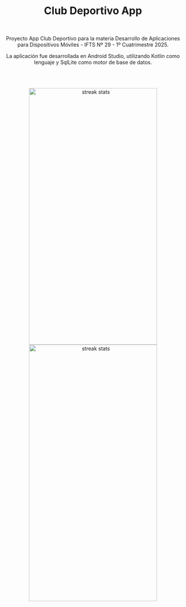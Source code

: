 <h1 align="center"> Club Deportivo App </h1>
</br>
<p align="center"> Proyecto App Club Deportivo para la materia Desarrollo de Aplicaciones para Dispositivos Móviles - IFTS Nº 29 - 1º Cuatrimestre 2025.</p>
<p align="center"> La aplicación fue desarrollada en Android Studio, utilizando Kotlin como lenguaje y SqlLite como motor de base de datos.</p>

</br> </br>

<div align="center">
  <img 
    src="https://github.com/user-attachments/assets/ae8285a5-63d4-49a9-8e7f-3b17c21c4701" 
    alt="streak stats"
    style="width: 350px; height: 700px;"
  />
  <img 
    src="https://github.com/user-attachments/assets/8ae7b46c-973f-44cb-9963-213e68e394a8" 
    alt="streak stats"
    style="width: 350px; height: 700px;"
  />
</div>
